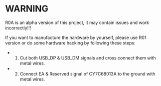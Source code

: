 WARNING
============
R0A is an alpha version of this project, it may contain issues and work incorrectly!!!

If you want to manufacture the hardware by yourself, please use R01 version or do some hardware hacking by following these steps:

- 1. Cut both USB_DP & USB_DM signals and cross connect them with metal wires.
- 2. Connect EA & Reserved signal of CY7C68013A to the ground with metal wires.
